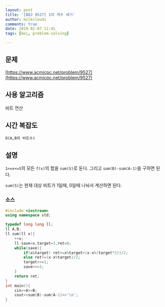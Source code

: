 ```yaml
---
layout: post
title: '[BOJ 9527] 1의 개수 세기'
author: milkclouds
comments: true
date: 2019-02-07 11:41
tags: [boj, problem-solving]

---
```


## 문제
[https://www.acmicpc.net/problem/9527](https://www.acmicpc.net/problem/9527)  


## 사용 알고리즘  
비트 연산


## 시간 복잡도  
`O(A,B의 비트수)`  


## 설명  
`1<=x<=S`의 모든 `f(x)`의 합을 `sum(S)`로 둔다.
그리고 `sum(B)-sum(A-1)`을 구하면 된다.

`sum(S)`는 현재 대상 비트가 1일때, 0일때 나눠서 계산하면 된다.

### 소스  

```c++
#include <iostream>
using namespace std;

typedef long long ll;
ll A,B;
ll sum(ll x){
    ++x;
	ll save=x,target=1,ret=0;
	while(save){
		if(x&target) ret+=x%target+(x-x%(target*2))/2;
		else ret+=(x-x%target)/2;
		target<<=1;
		save>>=1;
	}
	return ret;
}
int main(){
	cin>>A>>B;
	cout<<sum(B)-sum(A-1)<<'\n';
}
```